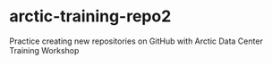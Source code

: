 # arctic-training-repo2
Practice creating new repositories on GitHub with Arctic Data Center Training Workshop
